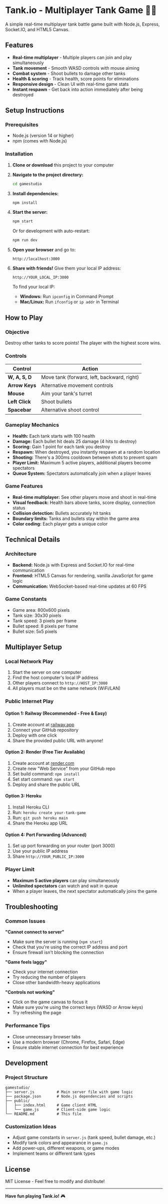 # Tank.io - Multiplayer Tank Game 🚗💥

A simple real-time multiplayer tank battle game built with Node.js, Express, Socket.IO, and HTML5 Canvas.

## Features

- **Real-time multiplayer** - Multiple players can join and play simultaneously
- **Tank movement** - Smooth WASD controls with mouse aiming
- **Combat system** - Shoot bullets to damage other tanks
- **Health & scoring** - Track health, score points for eliminations
- **Responsive design** - Clean UI with real-time game stats
- **Instant respawn** - Get back into action immediately after being destroyed

## Setup Instructions

### Prerequisites

- Node.js (version 14 or higher)
- npm (comes with Node.js)

### Installation

1. **Clone or download** this project to your computer

2. **Navigate to the project directory:**
   ```bash
   cd gamestudio
   ```

3. **Install dependencies:**
   ```bash
   npm install
   ```

4. **Start the server:**
   ```bash
   npm start
   ```
   
   Or for development with auto-restart:
   ```bash
   npm run dev
   ```

5. **Open your browser** and go to:
   ```
   http://localhost:3000
   ```

6. **Share with friends!** Give them your local IP address:
   ```
   http://YOUR_LOCAL_IP:3000
   ```
   
   To find your local IP:
   - **Windows:** Run `ipconfig` in Command Prompt
   - **Mac/Linux:** Run `ifconfig` or `ip addr` in Terminal

## How to Play

### Objective
Destroy other tanks to score points! The player with the highest score wins.

### Controls

| Control | Action |
|---------|--------|
| **W, A, S, D** | Move tank (forward, left, backward, right) |
| **Arrow Keys** | Alternative movement controls |
| **Mouse** | Aim your tank's turret |
| **Left Click** | Shoot bullets |
| **Spacebar** | Alternative shoot control |

### Gameplay Mechanics

- **Health:** Each tank starts with 100 health
- **Damage:** Each bullet hit deals 25 damage (4 hits to destroy)
- **Scoring:** Gain 1 point for each tank you destroy
- **Respawn:** When destroyed, you instantly respawn at a random location
- **Shooting:** There's a 300ms cooldown between shots to prevent spam
- **Player Limit:** Maximum 5 active players, additional players become spectators
- **Queue System:** Spectators automatically join when a player leaves

### Game Features

- **Real-time multiplayer:** See other players move and shoot in real-time
- **Visual feedback:** Health bars above tanks, score display, connection status
- **Collision detection:** Bullets accurately hit tanks
- **Boundary limits:** Tanks and bullets stay within the game area
- **Color coding:** Each player gets a unique color

## Technical Details

### Architecture
- **Backend:** Node.js with Express and Socket.IO for real-time communication
- **Frontend:** HTML5 Canvas for rendering, vanilla JavaScript for game logic
- **Communication:** WebSocket-based real-time updates at 60 FPS

### Game Constants
- Game area: 800x600 pixels
- Tank size: 30x30 pixels
- Tank speed: 3 pixels per frame
- Bullet speed: 8 pixels per frame
- Bullet size: 5x5 pixels

## Multiplayer Setup

### Local Network Play
1. Start the server on one computer
2. Find the host computer's local IP address
3. Other players connect to `http://HOST_IP:3000`
4. All players must be on the same network (WiFi/LAN)

### Public Internet Play

#### Option 1: Railway (Recommended - Free & Easy)
1. Create account at [railway.app](https://railway.app)
2. Connect your GitHub repository
3. Deploy with one click
4. Share the provided public URL with anyone!

#### Option 2: Render (Free Tier Available)
1. Create account at [render.com](https://render.com)
2. Create new "Web Service" from your GitHub repo
3. Set build command: `npm install`
4. Set start command: `npm start`
5. Deploy and share the public URL

#### Option 3: Heroku
1. Install Heroku CLI
2. Run: `heroku create your-tank-game`
3. Run: `git push heroku main`
4. Share the Heroku app URL

#### Option 4: Port Forwarding (Advanced)
1. Set up port forwarding on your router (port 3000)
2. Use your public IP address
3. Share `http://YOUR_PUBLIC_IP:3000`

### Player Limit
- **Maximum 5 active players** can play simultaneously
- **Unlimited spectators** can watch and wait in queue
- When a player leaves, the next spectator automatically joins the game

## Troubleshooting

### Common Issues

**"Cannot connect to server"**
- Make sure the server is running (`npm start`)
- Check that you're using the correct IP address and port
- Ensure firewall isn't blocking the connection

**"Game feels laggy"**
- Check your internet connection
- Try reducing the number of players
- Close other bandwidth-heavy applications

**"Controls not working"**
- Click on the game canvas to focus it
- Make sure you're using the correct keys (WASD or Arrow keys)
- Try refreshing the page

### Performance Tips
- Close unnecessary browser tabs
- Use a modern browser (Chrome, Firefox, Safari, Edge)
- Ensure stable internet connection for best experience

## Development

### Project Structure
```
gamestudio/
├── server.js          # Main server file with game logic
├── package.json       # Node.js dependencies and scripts
├── public/
│   ├── index.html     # Game client HTML
│   └── game.js        # Client-side game logic
└── README.md          # This file
```

### Customization Ideas
- Adjust game constants in `server.js` (tank speed, bullet damage, etc.)
- Modify tank colors and appearance in `game.js`
- Add power-ups, different weapons, or game modes
- Implement teams or different tank types

## License

MIT License - Feel free to modify and distribute!

---

**Have fun playing Tank.io!** 🎮 
